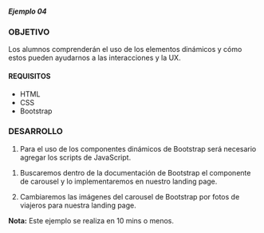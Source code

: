 ##### Ejemplo 04

### OBJETIVO
Los alumnos comprenderán el uso de los elementos dinámicos y cómo estos pueden ayudarnos a las interacciones y la UX.

#### REQUISITOS

* HTML
* CSS
* Bootstrap

### DESARROLLO

1. Para el uso de los componentes dinámicos de Bootstrap será necesario agregar los scripts de JavaScript.

<script src="https://code.jquery.com/jquery-3.3.1.slim.min.js" integrity="sha384-q8i/X+965DzO0rT7abK41JStQIAqVgRVzpbzo5smXKp4YfRvH+8abtTE1Pi6jizo" crossorigin="anonymous"></script>
<script src="https://cdnjs.cloudflare.com/ajax/libs/popper.js/1.14.7/umd/popper.min.js" integrity="sha384-UO2eT0CpHqdSJQ6hJty5KVphtPhzWj9WO1clHTMGa3JDZwrnQq4sF86dIHNDz0W1" crossorigin="anonymous"></script>
<script src="https://stackpath.bootstrapcdn.com/bootstrap/4.3.1/js/bootstrap.min.js" integrity="sha384-JjSmVgyd0p3pXB1rRibZUAYoIIy6OrQ6VrjIEaFf/nJGzIxFDsf4x0xIM+B07jRM" crossorigin="anonymous"></script>

1. Buscaremos dentro de la documentación de Bootstrap el componente de carousel  y lo implementaremos en nuestro landing page.

1. Cambiaremos las imágenes del carousel de Bootstrap por fotos de viajeros para nuestra landing page.

__Nota:__ Este ejemplo se realiza en 10 mins o menos.
